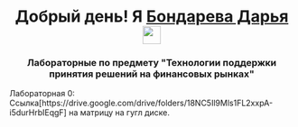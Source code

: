 
<h1 align="center">Добрый день! Я <a href="[https://daniilshat.ru/](https://github.com/Chiplenok)" target="_blank">Бондарева Дарья</a> 
<img src="https://github.com/blackcater/blackcater/raw/main/images/Hi.gif" height="32"/></h1>
<h3 align="center">Лабораторные по предмету "Технологии поддержки принятия решений на финансовых рынках"</h3>
Лабораторная 0: Ссылка[https://drive.google.com/drive/folders/18NC5Il9Mls1FL2xxpA-i5durHrbIEqgF] на матрицу на гугл диске. 
